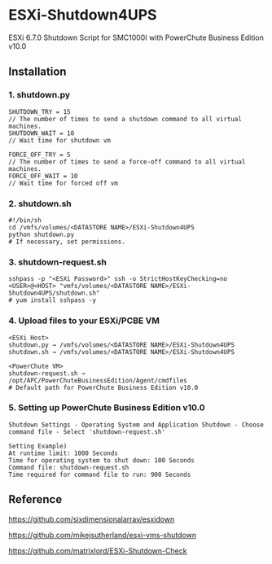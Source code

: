 # ESXi-Shutdown4UPS
ESXi 6.7.0 Shutdown Script for SMC1000I with PowerChute Business Edition v10.0


## Installation
### 1. shutdown.py
```
SHUTDOWN_TRY = 15
// The number of times to send a shutdown command to all virtual machines.
SHUTDOWN_WAIT = 10
// Wait time for shutdown vm

FORCE_OFF_TRY = 5
// The number of times to send a force-off command to all virtual machines.
FORCE_OFF_WAIT = 10
// Wait time for forced off vm
```

### 2. shutdown.sh
```
#!/bin/sh
cd /vmfs/volumes/<DATASTORE NAME>/ESXi-Shutdown4UPS
python shutdown.py
# If necessary, set permissions.
```

### 3. shutdown-request.sh
```
sshpass -p "<ESXi Password>" ssh -o StrictHostKeyChecking=no <USER>@<HOST> "vmfs/volumes/<DATASTORE NAME>/ESXi-Shutdown4UPS/shutdown.sh"
# yum install sshpass -y
```

### 4. Upload files to your ESXi/PCBE VM
```
<ESXi Host>
shutdown.py → /vmfs/volumes/<DATASTORE NAME>/ESXi-Shutdown4UPS
shutdown.sh → /vmfs/volumes/<DATASTORE NAME>/ESXi-Shutdown4UPS

<PowerChute VM>
shutdown-request.sh → /opt/APC/PowerChuteBusinessEdition/Agent/cmdfiles
# Default path for PowerChute Business Edition v10.0
```

### 5. Setting up PowerChute Business Edition v10.0
```
Shutdown Settings - Operating System and Application Shutdown - Choose command file - Select 'shutdown-request.sh'

Setting Example)
At runtime limit: 1000 Seconds
Time for operating system to shut down: 100 Seconds
Command file: shutdown-request.sh
Time required for command file to run: 900 Seconds
```

## Reference
https://github.com/sixdimensionalarray/esxidown

https://github.com/mikejsutherland/esxi-vms-shutdown

https://github.com/matrixlord/ESXi-Shutdown-Check

